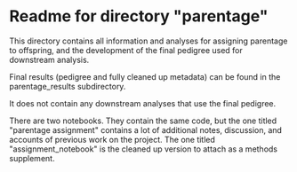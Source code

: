 # Readme for directory "parentage"

This directory contains all information and analyses for assigning parentage to offspring, and the development of the final pedigree used for downstream analysis.  

Final results (pedigree and fully cleaned up metadata) can be found in the parentage_results subdirectory.

It does not contain any downstream analyses that use the final pedigree.

There are two notebooks. They contain the same code, but the one titled "parentage assignment" contains a lot of additional notes, discussion, and accounts of previous work on the project. The one titled "assignment_notebook" is the cleaned up version to attach as a methods supplement.
